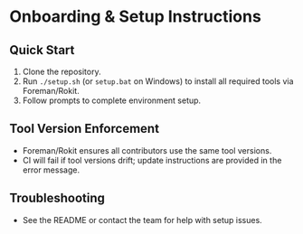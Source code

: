 # Onboarding & Setup Instructions

## Quick Start
1. Clone the repository.
2. Run `./setup.sh` (or `setup.bat` on Windows) to install all required tools via Foreman/Rokit.
3. Follow prompts to complete environment setup.

## Tool Version Enforcement
- Foreman/Rokit ensures all contributors use the same tool versions.
- CI will fail if tool versions drift; update instructions are provided in the error message.

## Troubleshooting
- See the README or contact the team for help with setup issues. 